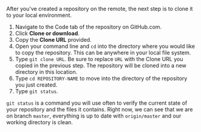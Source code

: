 After you've created a repository on the remote, the next step is to clone it to your local environment.

1. Navigate to the Code tab of the repository on GitHub.com.
1. Click **Clone or download**.
1. Copy the **Clone URL** provided.
1. Open your command line and `cd` into the directory where you would like to copy the repository. This can be anywhere in your local file system.
1. Type `git clone URL`. Be sure to replace `URL` with the Clone URL you copied in the previous step. The repository will be cloned into a new directory in this location.
1. Type `cd REPOSITORY-NAME` to move into the directory of the repository you just created.
1. Type `git status`.

`git status` is a command you will use often to verify the current state of your repository and the files it contains. Right now, we can see that we are on branch `master`, everything is up to date with `origin/master` and our working directory is clean.
